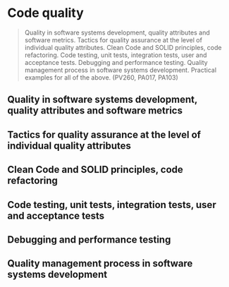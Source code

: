 # Code quality

> Quality in software systems development, quality attributes and software metrics. Tactics for quality assurance at the level of individual quality attributes. Clean Code and SOLID principles, code refactoring. Code testing, unit tests, integration tests, user and acceptance tests. Debugging and performance testing. Quality management process in software systems development. Practical examples for all of the above. (PV260, PA017, PA103)

## Quality in software systems development, quality attributes and software metrics

## Tactics for quality assurance at the level of individual quality attributes

## Clean Code and SOLID principles, code refactoring

## Code testing, unit tests, integration tests, user and acceptance tests

## Debugging and performance testing

## Quality management process in software systems development
